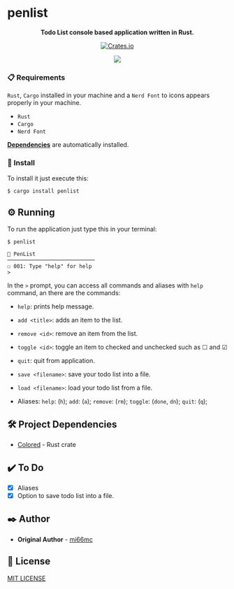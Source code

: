 # penlist

<div align="center">

**Todo List console based application written in Rust.**

[![Crates.io](https://img.shields.io/crates/v/penlist)](https://crates.io/crates/penlist)
</div>
<p align="center">
    <img src="https://imgur.com/tLV8dKj.png"/>
</p>

### 📋 Requirements

`Rust`, `Cargo` installed in your machine and a `Nerd Font` to icons appears properly in your machine.

- `Rust`
- `Cargo`
- `Nerd Font`

**[Dependencies](#-project-dependencies)** are automatically installed.

### 🔧 Install

To install it just execute this:

```
$ cargo install penlist
```

## ⚙️ Running

To run the application just type this in your terminal:

```
$ penlist
```

```
🐧 PenList
────────────────────────────
☐ 001: Type "help" for help
>
```

In the `>` prompt, you can access all commands and aliases with `help` command, an there are the commands:

- `help`: prints help message.
- `add <title>`: adds an item to the list.
- `remove <id>`: remove an item from the list.
- `toggle <id>`: toggle an item to checked and unchecked such as ☐ and ☑
- `quit`: quit from application.
- `save <filename>`: save your todo list into a file.
- `load <filename>`: load your todo list from a file.

- Aliases: `help`: (`h`); `add`: (`a`); `remove`: (`rm`); `toggle`: (`done`, `dn`); `quit`: (`q`);

## 🛠️ Project Dependencies

* [Colored](https://crates.io/crates/colored) - Rust crate

## ✔️ To Do

- [x] Aliases
- [x] Option to save todo list into a file.

## ✒️ Author

* **Original Author** - [mi66mc](https://github.com/mi66mc)

## 📄 License

[MIT LICENSE](https://github.com/mi66mc/penlist/LICENSE)